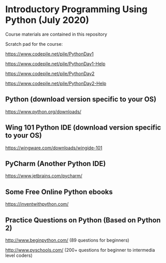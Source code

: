# Introductory Programming Using Python (July 2020)

Course materials are contained in this repository

Scratch pad for the course:

https://www.codepile.net/pile/PythonDay1

https://www.codepile.net/pile/PythonDay1-Help

https://www.codepile.net/pile/PythonDay2

https://www.codepile.net/pile/PythonDay2-Help





## Python (download version specific to your OS) 
https://www.python.org/downloads/

## Wing 101 Python IDE (download version specific to your OS)
https://wingware.com/downloads/wingide-101

## PyCharm (Another Python IDE)
https://www.jetbrains.com/pycharm/

## Some Free Online Python ebooks 
https://inventwithpython.com/

## Practice Questions on Python (Based on Python 2)
http://www.beginpython.com/ (89 questions for beginners)

http://www.pyschools.com/ (200+ questions for beginner to intermedia level coders)

